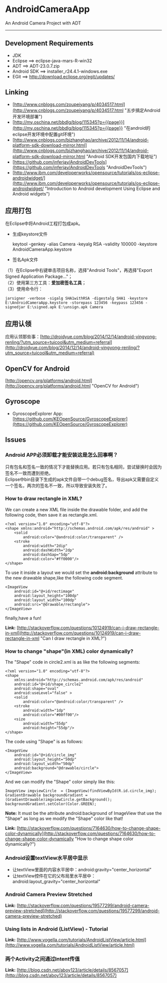 # AndroidCameraApp
An Android Camera Project with ADT

------

## Development Requirements ##

- JDK
- Eclipse ==> eclipse-java-mars-R-win32
- ADT ==> ADT-23.0.7.zip
- Android SDK ==> installer_r24.4.1-windows.exe
- EGit ==> http://download.eclipse.org/egit/updates/

## Linking ##

* [http://www.cnblogs.com/zoupeiyang/p/4034517.html](http://www.cnblogs.com/zoupeiyang/p/4034517.html "五步搞定Android开发环境部署")
* [http://my.oschina.net/bbdlg/blog/115345?p={{page}}](http://my.oschina.net/bbdlg/blog/115345?p={{page}} "在android的eclipse开发环境中配置git环境")
* [http://www.cnblogs.com/bjzhanghao/archive/2012/11/14/android-platform-sdk-download-mirror.html](http://www.cnblogs.com/bjzhanghao/archive/2012/11/14/android-platform-sdk-download-mirror.html "Android SDK开发包国内下载地址")
* [https://github.com/inferjay/AndroidDevTools](https://github.com/inferjay/AndroidDevTools "AndroidDevTools")
* [http://www.ibm.com/developerworks/opensource/tutorials/os-eclipse-androidwidget/](http://www.ibm.com/developerworks/opensource/tutorials/os-eclipse-androidwidget/ "Introduction to Android development Using Eclipse and Android widgets")

## 应用打包
在Eclipse中将Android工程打包成apk。

* 生成keystore文件

    keytool -genkey -alias Camera -keyalg RSA -validity 100000 -keystore AndroidCameraApp.keystore

* 签名Apk文件

（1）在Eclipse中右键单击项目名称，选择"Android Tools"，再选择"Export Signed Application Package…"；  
（2）使用第三方工具：**爱加密签名工具**；  
（3）使用命令行：  

    jarsigner -verbose -sigalg SHA1withRSA -digestalg SHA1 -keystore E:\AndroidCameraApp.keystore -storepass 123456 -keypass 123456 -signedjar E:\signed.apk E:\unsign.apk Camera

## 应用认领
应用认领那些事：[http://droidyue.com/blog/2014/12/14/android-yingyong-renling/?utm_source=tuicool&utm_medium=referral](http://droidyue.com/blog/2014/12/14/android-yingyong-renling/?utm_source=tuicool&utm_medium=referral)

## OpenCV for Android
[http://opencv.org/platforms/android.html](http://opencv.org/platforms/android.html "OpenCV for Android")

## Gyroscope
* GyroscopeExplorer App: [https://github.com/KEOpenSource/GyroscopeExplorer](https://github.com/KEOpenSource/GyroscopeExplorer)

## Issues ##

### Android APP必须卸载才能安装这是怎么回事啊？
只有包名和签名一致的情况下才能替换应用。若只有包名相同，尝试替换时会因为签名不一致而遭到拒绝。  
Eclipse中bin目录下生成的apk文件自带一个debug签名，导出apk又需要自定义一个签名，两次的签名不一致，所以导致安装失败了。

### How to draw rectangle in XML? ###

We can create a new XML file inside the drawable folder, and add the following code, then save it as rectangle.xml.

	<?xml version="1.0" encoding="utf-8"?>
	<shape xmlns:android="http://schemas.android.com/apk/res/android" >
	    <solid 
	        android:color="@android:color/transparent" />
	    <stroke
	        android:width="2dip"
	        android:dashWidth="2dp"   
	        android:dashGap="5dp"    
	        android:color="#ff0000"/>
	</shape>

To use it inside a layout we would set the **android:background** attribute to the new drawable shape,like the following code segment.

	<ImageView 
		android:id="@+id/rectimage" 
		android:layout_height="100dp" 
		android:layout_width="100dp" 
		android:src="@drawable/rectangle">
	</ImageView>

finally,have a fun!

**Link:** [http://stackoverflow.com/questions/10124919/can-i-draw-rectangle-in-xml](http://stackoverflow.com/questions/10124919/can-i-draw-rectangle-in-xml "Can I draw rectangle in XML?")

### How to change "shape"(in XML) color dynamically? ###

The "Shape" code in circle2.xml is as like the following segments:

    <?xml version="1.0" encoding="utf-8"?>
	<shape 
	    xmlns:android="http://schemas.android.com/apk/res/android"
	    android:id="@+id/shape_circle2"
	    android:shape="oval"
	    android:useLevel="false" >	        
	    <solid 
	        android:color="@android:color/transparent" />	    
	    <stroke
	        android:width="1dp"
	        android:color="#00ff00"/>
	    <size
	        android:width="55dp"
	        android:height="55dp"/>    
	</shape>

The code using "Shape" is as follows:

	<ImageView 
		android:id="@+id/circle_img" 
		android:layout_height="50dp" 
		android:layout_width="50dp" 
		android:background="@drawable/circle">
	</ImageView>

And we can modify the "Shape" color simply like this:

	ImageView imgviewCircle  = (ImageView)findViewById(R.id.circle_img);
	GradientDrawable backgroundGradient = (GradientDrawable)imgviewCircle.getBackground();
	backgroundGradient.setColor(Color.GREEN);

**Note:** It must be the attribute android:background of ImageView that use the "Shape" as long as we modify the "Shape" color like that!

**Link:** [http://stackoverflow.com/questions/7164630/how-to-change-shape-color-dynamically](http://stackoverflow.com/questions/7164630/how-to-change-shape-color-dynamically "How to change shape color dynamically?")

### Android设置textView水平居中显示

* 让textView里面的内容水平居中：android:gravity="center_horizontal"
* 让textView控件在它的父布局里水平居中：android:layout_gravity="center_horizontal"

### Android Camera Preview Stretched

**Link:** [http://stackoverflow.com/questions/19577299/android-camera-preview-stretched](http://stackoverflow.com/questions/19577299/android-camera-preview-stretched)

### Using lists in Android (ListView) - Tutorial

**Link:** [http://www.vogella.com/tutorials/AndroidListView/article.html](http://www.vogella.com/tutorials/AndroidListView/article.html)

### 两个Activity之间通过Intent传值

**Link:** [http://blog.csdn.net/aboy123/article/details/8567057](http://blog.csdn.net/aboy123/article/details/8567057)